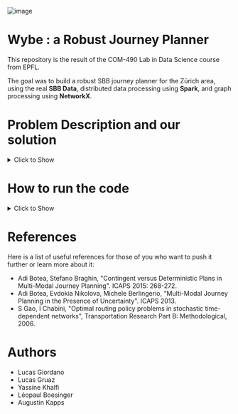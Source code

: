![image](https://user-images.githubusercontent.com/32189761/135727039-ce990896-0b23-4510-abed-a900518182a8.png)

# Wybe : a Robust Journey Planner

This repository is the result of the COM-490 Lab in Data Science course from EPFL.

The goal was to build a robust SBB journey planner for the Zürich area, using the real **SBB Data**, distributed data processing using **Spark**, and graph processing using **NetworkX**.

# Problem Description and our solution

<details>
    <summary> Click to Show </summary>

## Problem Motivation

<details>
    <summary> Click to Show  </summary>
<br>
Imagine you are a regular user of the public transport system, and you are checking the operator's schedule to meet your friends for a class reunion.
The choices are:

1. You could leave in 10mins, and arrive with enough time to spare for gossips before the reunion starts.

2. You could leave now on a different route and arrive just in time for the reunion.

Undoubtedly, if this is the only information available, most of us will opt for option 1.

If we now tell you that option 1 carries a fifty percent chance of missing a connection and be late for the reunion. Whereas, option 2 is almost guaranteed to take you there on time. Would you still consider option 1?

Probably not. However, most public transport applications will insist on the first option. This is because they are programmed to plan routes that offer the shortest travel times, without considering the risk factors.

[top](#Wybe-:-a-Robust-Journey-Planner)

</details>


## Problem Description

<details>
    <summary> Click to Show </summary>
<br>
In repository we built our own _robust_ public transport route planner to improve on that. We used the SBB dataset (See next section: [Dataset Description](#dataset-description)).

Given a desired arrival time, our route planner will compute the fastest route between departure and arrival stops within a provided confidence tolerance expressed as interquartiles.
For instance, "what route from _A_ to _B_ is the fastest at least _Q%_ of the time if I want to arrive at _B_ before instant _T_". Note that *confidence* is a measure of a route being feasible within the travel time computed by the algorithm.

The output of the algorithm is a list of routes between _A_ and _B_ and their confidence levels. The routes must be sorted from latest (fastest) to earliest (longest) departure time at _A_, they must all arrive at _B_ before _T_ with a confidence level greater than or equal to _Q_. Ideally, it should be possible to visualize the routes on a map with straight lines connecting all the stops traversed by the route.

In order to answer this question, we :

- Modeled the public transport infrastructure for our route planning algorithm using the SBB data.
- Built a predictive model using the historical arrival/departure time data, and optionally other sources of data.
- Implemented a robust route planning algorithm using this predictive model.
- Tested and validated our results.
- Implemented a simple Jupyter-based visualization to demonstrate our method, using the Jupyter dashboard [Voilà](https://voila.readthedocs.io/en/stable/).

Since solving this problem accurately is quite difficult, we wored with a few **simplifying assumptions**:

- We only consider journeys at reasonable hours of the day, and on a typical business day, and assuming the schedule of May 13-17, 2019.
- We allow short (total max 500m "As the Crows Flies") walking distances for transfers between two stops, and assume a walking speed of _50m/1min_ on a straight line, regardless of obstacles, human-built or natural, such as building, highways, rivers, or lakes.
- We only consider journeys that start and end on known station coordinates (train station, bus stops, etc.), never from a random location. However, walking from the departure stop to a nearby stop is allowed.
- We only consider stops in a 15km radius of Zürich's train station, `Zürich HB (8503000)`, (lat, lon) = `(47.378177, 8.540192)`.
- We only consider stops in the 15km radius that are reachable from Zürich HB, either directly, or via transfers through other stops within the same 15km area.
- There is no penalty for assuming that delays or travel times on the public transport network are uncorrelated with one another.
- Once a route is computed, a traveller is expected to follow the planned routes to the end, or until it fails (i.e. miss a connection).
- The planner will not need to mitigate the traveller's inconvenience if a plan fails. Two routes with identical travel times under the uncertainty tolerance are equivalent, even if the outcome of failing one route is much worse for the traveller than failing the other route, such as being stranded overnight on one route and not the other.
- All other things being equal, we will prefer routes with the minimum walking distance, and then minimum number of transfers.
- We assumed that the timetables remain unchanged throughout the 2018 - 2020 period.

</details>

    
## Video Presentation

<details>
<summary> Click to Show </summary>
<br>
The video presentation of the project (google drive) can be found [here](https://drive.google.com/file/d/16QK5hjkC1RE1bGkhKn8MV9ab4nk8zne8/view?usp=sharing).
The moodle upload is available [here](https://moodle.epfl.ch/pluginfile.php/2909146/assignsubmission_file/submission_files/392460/GroupEVideo.mp4?forcedownload=1)

</details>
 

## Dataset Description

<details>
    <summary> Click to Show </summary>
<br>
For this project we will use the data published on the [Open Data Platform Mobility Switzerland](<https://opentransportdata.swiss>).

We will use the SBB data limited around the Zurich area, focusing only on stops within 15km of the Zurich main train station.

#### Actual data

Students should already be familiar with the [istdaten](https://opentransportdata.swiss/de/dataset/istdaten). A daily feed is available
from the open data platform mobility, and [google drive archives](https://drive.google.com/drive/folders/1SVa68nJJRL3qgRSPKcXY7KuPN9MuHVhJ).

The 2018 to 2020 data is available as a Hive table in ORC format on our HDFS system, under `/data/sbb/orc/istdaten`.

See assignments and exercises of earlier weeks for more information about this data, and methods to access it.

We provide the relevant column descriptions below.
The full description of the data is available in the opentransportdata.swiss data [istdaten cookbooks](https://opentransportdata.swiss/en/cookbook/actual-data/).
If needed you can translate the column names and descriptions from
German to English with an automated translator, such as [DeepL](<https://www.deepl.com>).

- `BETRIEBSTAG`: date of the trip
- `FAHRT_BEZEICHNER`: identifies the trip
- `BETREIBER_ABK`, `BETREIBER_NAME`: operator (name will contain the full name, e.g. Schweizerische Bundesbahnen for SBB)
- `PRODUCT_ID`: type of transport, e.g. train, bus
- `LINIEN_ID`: for trains, this is the train number
- `LINIEN_TEXT`,`VERKEHRSMITTEL_TEXT`: for trains, the service type (IC, IR, RE, etc.)
- `ZUSATZFAHRT_TF`: boolean, true if this is an additional trip (not part of the regular schedule)
- `FAELLT_AUS_TF`: boolean, true if this trip failed (cancelled or not completed)
- `HALTESTELLEN_NAME`: name of the stop
- `ANKUNFTSZEIT`: arrival time at the stop according to schedule
- `AN_PROGNOSE`: actual arrival time (when `AN_PROGNOSE_STATUS` is `GESCHAETZT`)
- `AN_PROGNOSE_STATUS`: look only at lines when this is `GESCHAETZT`. This indicates that `AN_PROGNOSE` is the measured time of arrival.
- `ABFAHRTSZEIT`: departure time at the stop according to schedule
- `AB_PROGNOSE`: actual departure time (when `AN_PROGNOSE_STATUS` is `GESCHAETZT`)
- `AB_PROGNOSE_STATUS`: look only at lines when this is `GESCHAETZT`. This indicates that `AB_PROGNOSE` is the measured time of arrival.
- `DURCHFAHRT_TF`: boolean, true if the transport does not stop there

Each line of the file represents a stop and contains arrival and departure times. When the stop is the start or end of a journey, the corresponding columns will be empty (`ANKUNFTSZEIT`/`ABFAHRTSZEIT`).
In some cases, the actual times were not measured so the `AN_PROGNOSE_STATUS`/`AB_PROGNOSE_STATUS` will be empty or set to `PROGNOSE` and `AN_PROGNOSE`/`AB_PROGNOSE` will be empty.

#### Timetable data

We have copied the  [timetable](https://opentransportdata.swiss/en/cookbook/gtfs/) to HDFS.

We are in the process of converting the files in an easy to query table form, and will keep you updated when the tables are available.

You will find there the timetables for the years [2018](https://opentransportdata.swiss/en/dataset/timetable-2018-gtfs), [2019](https://opentransportdata.swiss/en/dataset/timetable-2019-gtfs) and [2020](https://opentransportdata.swiss/en/dataset/timetable-2020-gtfs).
The timetables are updated weekly. It is ok to assume that the weekly changes are small, and a timetable for
a given week is thus the same for the full year - you can for instance use the schedule of May 13-17, 2019, which was
a typical week for the year.

Only GTFS format has been copied on HDFS, the full description of which is available in the opentransportdata.swiss data [timetable cookbooks](https://opentransportdata.swiss/en/cookbook/gtfs/).
The more courageous who want to give a try at the [Hafas Raw Data Format (HRDF)](https://opentransportdata.swiss/en/cookbook/hafas-rohdaten-format-hrdf/) format must contact us.

We provide a summary description of the files below. The most relevant files are marked by (+):

* stops.txt(+):

    - `STOP_ID`: unique identifier (PK) of the stop
    - `STOP_NAME`: long name of the stop
    - `STOP_LAT`: stop latitude (WGS84)
    - `STOP_LON`: stop longitude
    - `LOCATION_TYPE`:
    - `PARENT_STATION`: if the stop is one of many collocated at a same location, such as platforms at a train station

* stop_times.txt(+):

    - `TRIP_ID`: identifier (FK) of the trip, unique for the day - e.g. _1.TA.1-100-j19-1.1.H_
    - `ARRIVAL_TIME`: scheduled (local) time of arrival at the stop (same as DEPARTURE_TIME if this is the start of the journey)
    - `DEPARTURE_TIME`: scheduled (local) time of departure at the stop 
    - `STOP_ID`: stop (station) identifier (FK), from stops.txt
    - `STOP_SEQUENCE`: sequence number of the stop on this trip id, starting at 1.
    - `PICKUP_TYPE`:
    - `DROP_OFF_TYPE`:

* trips.txt:

    - `ROUTE_ID`: identifier (FK) for the route. A route is a sequence of stops. It is time independent.
    - `SERVICE_ID`: identifier (FK) of a group of trips in the calendar, and for managing exceptions (e.g. holidays, etc).
    - `TRIP_ID`: is one instance (PK) of a vehicle journey on a given route - the same route can have many trips at regular intervals; a trip may skip some of the route stops.
    - `TRIP_HEADSIGN`: displayed to passengers, most of the time this is the (short) name of the last stop.
    - `TRIP_SHORT_NAME`: internal identifier for the trip_headsign (note TRIP_HEADSIGN and TRIP_SHORT_NAME are only unique for an agency)
    - `DIRECTION_ID`: if the route is bidirectional, this field indicates the direction of the trip on the route.
    
* calendar.txt:

    - `SERVICE_ID`: identifier (PK) of a group of trips sharing a same calendar and calendar exception pattern.
    - `MONDAY`..`SUNDAY`: 0 or 1 for each day of the week, indicating occurence of the service on that day.
    - `START_DATE`: start date when weekly service id pattern is valid
    - `END_DATE`: end date after which weekly service id pattern is no longer valid
    
* routes.txt:

    - `ROUTE_ID`: identifier for the route (PK)
    - `AGENCY_ID`: identifier of the operator (FK)
    - `ROUTE_SHORT_NAME`: the short name of the route, usually a line number
    - `ROUTE_LONG_NAME`: (empty)
    - `ROUTE_DESC`: _Bus_, _Zub_, _Tram_, etc.
    - `ROUTE_TYPE`:
    
**Note:** PK=Primary Key (unique), FK=Foreign Key (refers to a Primary Key in another table)

The other files are:

* _calendar-dates.txt_ contains exceptions to the weekly patterns expressed in _calendar.txt_.
* _agency.txt_ has the details of the operators
* _transfers.txt_ contains the transfer times between stops or platforms.

Figure 1. better illustrates the above concepts relating stops, routes, trips and stop times on a real example (route _11-3-A-j19-1_, direction _0_)


 ![journeys](figs/journeys.png)
 
 _Figure 1._ Relation between stops, routes, trips and stop times. The vertical axis represents the stops along the route in the direction of travel.
             The horizontal axis represents the time of day on a non-linear scale. Solid lines connecting the stops correspond to trips.
             A trip is one instances of a vehicle journey on the route. Trips on same route do not need
             to mark all the stops on the route, resulting in trips having different stop lists for the same route.
             

#### Stations data

For your convenience we also provide a consolidated liste of stop locations in ORC format under `/data/sbb/orc/geostops`. The schema of this table is the same as for the `stops.txt` format described earlier.

Finally, you can find also additional stops data in [BFKOORD_GEO](https://opentransportdata.swiss/en/dataset/bhlist).
This list is older and not as complete as the stops data from the GTFS timetables. Nevertheless, it has the altitude information of the stops, which is not available from the timetable files, in case you need that.

It has the schema:

- `STATIONID`: identifier of the station/stop
- `LONGITUDE`: longitude (WGS84)
- `LATITUDE`: latitude (WGS84)
- `HEIGHT`: altitude (meters) of the stop
- `REMARK`: long name of the stop

#### Misc data

Althought, not required for this final, you are of course free to use any other sources of data of your choice that might find helpful.

You may for instance download regions of openstreetmap [OSM](https://www.openstreetmap.org/#map=9/47.2839/8.1271&layers=TN),
which includes a public transport layer. If the planet OSM is too large for you,
you can find frequently updated exports of the [Swiss OSM region](https://planet.osm.ch/).

Others had some success using weather data to predict traffic delays.
If you want to give a try, web services such as [wunderground](https://www.wunderground.com/history/daily/ch/r%C3%BCmlang/LSZH/date/2019-8-1), can be a good
source of historical weather data.

</details>    


## Solution Description

<details>
    <summary> Click to Show </summary>
<br>
### Methodology

The main idea is to use historical SBB data to model delays. Then, given a route we can output the probability of making all connections and use this information to propose robust routes to the user with probabilistic guarantees.

#### Graph modeling

We model the public transport network by a graph, where each stop is a node and each trip between stops is an edge. Note that there may be multiple edges between two nodes. Each edge is characterized by a departure time, an arrival time, a transport type and a probability distribution for its delay. We also consider that a user can walk between two stops that are less than five hundred meters apart, hence we add the corresponding edges. More detailed information can be foud in the corresponding notebooks.

> Note that since we want to be able to query for a fixed arrival time, the edges stored in the graph are reversed compared to the 'real' connection.

#### Delay modeling

The data used for the delay modeling is obtained from both the istdaten and the timetable datasets.

Delays are modelled by gamma distributions. This is due to the fact that it is a simple distribution, which we can represent with only two parameters,
and it is a more general distribution compared to the exponential distribution : The highest density of the distribution doesn't have to be for x=0.

Unfortunately, not all stops in the timetable are present in the istdaten dataset : this is due to some operators not uploading their delay data to the SBB.

In order to fix this problem, we decided to fit gammas with two granularity levels :
- A coarse grained fit for the stops where we don't have any delay data
- A fined grained fit for stops where we have the istdaten data available

During our Data Exploration, we noticed that two parameters which are quite important in determining delays are the Transport Group (Train, Tram, S-Bahn, etc..)
 and Time Category (in the notebooks, you can see the Hourly categories we selected, representing the Early Morning, Morning, Noon ... time periods)
 
The coarse grained fit thus simply fits a gamma per (Transport Group, Time Category) Pair.

Then, since the fine-grained fit only uses Data from Zürich, and we still wanted robustness (some stops don't have many delays recorded in istdaten), we performed a clustering.
The clustering uses the percentile of delays for each tuple of (Transport Group, Departure Stop, Arrival Stop), to assign clusters. One clustering is performed for each Time category, for a total of 5 clusterings.
Then, gammas are fit for each cluster (where we use the clusterings to join many delays together), and joined back to each tuple of (Transport Group, Departure Stop, Arrival Stop).

    


#### Notebooks

The notebooks used are **sample_istdaten**, **gamma_fitting**, and **time_transport_cat**.

The sample_istdaten should be run first (if you care about reproducibility), to generate the stratified sampled datasets used for the other notebooks.
It generates one sampled dataset per Time Category, and one per (Time Category, Transport Group) pair.

The time_transport_cat can than be run, using sampled data, to show graphs and our reasoning on the selection of specific Time Categories and Transport Groups.

Finally, the gamma_fitting notebook can be run. It contains both methods of gamma fitting, and our reasoning for the fit.

#### Routing algorithm

Our main routing algorthim is a derivation from the well-known Dijkstra Shortest path algorithm to which we added a time-dimension.

The main idea is to :
* First find the shortest route
* Then compute the probability of making all individual connections using the trip-independence assumption and our previously computed delay distributions.
* Finally, we check if its success probability is higher that the given threshold. If it is not the case, we will iteratively remove from the Graph the edges having the lowest probability on the path and start over
* In the end, either we exhausted our iteration budget and we say that no path exists given the threshold or we return all the distincts paths meeting the requirements and sort them from lastest to earliest and by the number of connections.

In terms of implementation details, we defined the cost function on edges to be the traveling time between the stops + the waiting time before the next connection. We can also perform some dynamic pruning at the neighbour search phase of algorithm. 
Indeed, the algorithm keeps track of the current time so, for instance, if we are at 9AM we do not have to consider any routes leaving after that time (remember that the graph is reversed). Furthermore, due to the independence, we observe that if a single edge gives a success proba < threshold the overall path will not meet the probability requirements and we can filter out these edges to speed up the computation.

##### Assumptions
We chose to make the following additional assumption to perform the routing : 
* Maximum waiting time of 45 minutes at a stop 
* Only connections between 6 AM and 10 PM are considered
* Add additional delay to make connection. Ex 1 min 30 are needed to exit train and station (or change of track)

##### Robustness implementation
We first run the routing algorithm once and get the fastest route found. Then we compute the route s probability of not missing any connection.
    
    If this probability is higher than the threshold, we keep the route as valid. Then, we remove the edge with the smallest probability on the path and rerun the algorithm. We repeat this until we have found enough valid routes (e.g 3) or until we have reached the maximum number of iterations.


    
### Conclusion

This first version of our planner already allows us to have promising results and a tool that we can use in everyday life. But some refinements can be made to improve the performance of our model. To improve the prediction of delays, we could for instance improve the fit of the gammas by increasing the granularity of the clustering. Better delays will allow us to better approximate the reality. 

Another area of improvement is to modify the cost function to take into account other parameters directly in the djikstra algorithm and potentially to be able to prune even more efficiently.

</details>
</details>

    
# How to run the code

<details>
    <summary> Click to Show </summary>
<br>
    
To test our code, you can do it in several ways. From the notebook viz, you can directly run all the cells to have access to our planner.  Another way to test our planner is to run the javascript cell, this cell launches a voila page that will allow you to test our planner. You need to select a departure and arrival stop from the list of stops, as well as an arrival time between 8:00 and 22:00, and finally a confidence value. Then you can click on go to trigger the algorithm.

For a quick tutorial, we invite you to watch our video presentation where you can find a demo of our tool at the end of the video.  


### Repository organisation

    
- Notebook 

In order to be able to run our notebooks, you should have a folder structure similar to:

    .
    ├── data                                      
    │ ├── stops.csv      
    ├── figs    
    │ ├── journeys.png
    │ ├── journeys.svg                             
    ├── notebooks 
    │ ├── Validation_images
    │ │ ├── ...
    │ ├── wybe
    │ │ ├── __init__.py
    │ │ ├── delay.py
    │ │ ├── route.py
    │ │ ├── routing.py
    │ │ ├── timedistance.py
    │ │ ├── utils.py
    │ ├── arrival_routing.ipynb
    │ ├── distances.ipynb
    │ ├── gamma_fitting.ipynb
    │ ├── GraphCreation&Validation.ipynb
    │ ├── sample_istdaten.ipynb
    │ ├── time_transport_cat.ipynb
    │ ├── vis.ipynb
    │ ├── ...
    ├── Dockerfile                         
    ├── environment.yml               
    ├── README.md   
    └── requirements.txt

### Dependencies

You should have the following additional libraries installed

| Library                         |
|:--------------------------------| 
| PyArrow                         |
| NetworkX                        |



</details>    

    

# References

Here is a list of useful references for those of you who want to push it further or learn more about it:

* Adi Botea, Stefano Braghin, "Contingent versus Deterministic Plans in Multi-Modal Journey Planning". ICAPS 2015: 268-272.
* Adi Botea, Evdokia Nikolova, Michele Berlingerio, "Multi-Modal Journey Planning in the Presence of Uncertainty". ICAPS 2013.
* S Gao, I Chabini, "Optimal routing policy problems in stochastic time-dependent networks", Transportation Research Part B: Methodological, 2006.

    
# Authors
    
- Lucas Giordano
- Lucas Gruaz
- Yassine Khalfi
- Léopaul Boesinger
- Augustin Kapps
